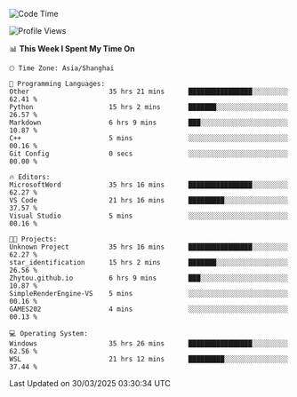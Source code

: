 <!--START_SECTION:waka-->
![Code Time](http://img.shields.io/badge/Code%20Time-2%2C501%20hrs%2014%20mins-blue)

![Profile Views](http://img.shields.io/badge/Profile%20Views-1-blue)

📊 **This Week I Spent My Time On** 

```text
🕑︎ Time Zone: Asia/Shanghai

💬 Programming Languages: 
Other                    35 hrs 21 mins      ████████████████░░░░░░░░░   62.41 % 
Python                   15 hrs 2 mins       ███████░░░░░░░░░░░░░░░░░░   26.57 % 
Markdown                 6 hrs 9 mins        ███░░░░░░░░░░░░░░░░░░░░░░   10.87 % 
C++                      5 mins              ░░░░░░░░░░░░░░░░░░░░░░░░░   00.16 % 
Git Config               0 secs              ░░░░░░░░░░░░░░░░░░░░░░░░░   00.00 % 

🔥 Editors: 
MicrosoftWord            35 hrs 16 mins      ████████████████░░░░░░░░░   62.27 % 
VS Code                  21 hrs 16 mins      █████████░░░░░░░░░░░░░░░░   37.57 % 
Visual Studio            5 mins              ░░░░░░░░░░░░░░░░░░░░░░░░░   00.16 % 

🐱‍💻 Projects: 
Unknown Project          35 hrs 16 mins      ████████████████░░░░░░░░░   62.27 % 
star_identification      15 hrs 2 mins       ███████░░░░░░░░░░░░░░░░░░   26.56 % 
Zhytou.github.io         6 hrs 9 mins        ███░░░░░░░░░░░░░░░░░░░░░░   10.87 % 
SimpleRenderEngine-VS    5 mins              ░░░░░░░░░░░░░░░░░░░░░░░░░   00.16 % 
GAMES202                 4 mins              ░░░░░░░░░░░░░░░░░░░░░░░░░   00.13 % 

💻 Operating System: 
Windows                  35 hrs 26 mins      ████████████████░░░░░░░░░   62.56 % 
WSL                      21 hrs 12 mins      █████████░░░░░░░░░░░░░░░░   37.44 % 
```


 Last Updated on 30/03/2025 03:30:34 UTC
<!--END_SECTION:waka-->